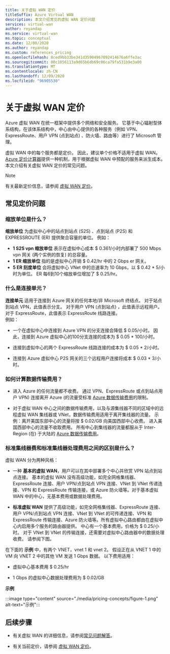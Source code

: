 ```yaml
---
title: 关于虚拟 WAN 定价
titleSuffix: Azure Virtual WAN
description: 本文介绍常见的虚拟 WAN 定价问题
services: virtual-wan
author: reyandap
ms.service: virtual-wan
ms.topic: conceptual
ms.date: 12/08/2020
ms.author: reyandap
ms.custom: references_pricing
ms.openlocfilehash: 8ced9bb33be341d35904967092414676a6ffe3ac
ms.sourcegitcommit: 80c1056113a9d65b6db69c06ca79fa531b9e3a00
ms.translationtype: MT
ms.contentlocale: zh-CN
ms.lasthandoff: 12/09/2020
ms.locfileid: "96905530"
---
```

# <a name="about-virtual-wan-pricing"></a>关于虚拟 WAN 定价

Azure 虚拟 WAN 在统一框架中提供多个网络和安全服务。 它基于中心辐射型体系结构，在该体系结构中，中心由中心提供的各种服务（例如 VPN、ExpressRoute、用户 VPN (点到站点) 、防火墙、路由等）进行了 Microsoft 管理。

虚拟 WAN 中的每个服务都是定价。 因此，建议单个价格不适用于虚拟 WAN。 [Azure 定价计算器](https://azure.microsoft.com/pricing/calculator/)提供一种机制，用于根据虚拟 WAN 中预配的服务来派生成本。 本文介绍有关虚拟 WAN 定价的常见问题。

>[!NOTE]
>有关最新定价信息，请参阅 [虚拟 WAN 定价](https://azure.microsoft.com/pricing/details/virtual-wan/)。
>

## <a name="common-pricing-questions"></a><a name="questions"></a>常见定价问题

### <a name="what-is-a-scale-unit"></a><a name="scale-unit"></a>缩放单位是什么？

**缩放单位** 为虚拟中心中的站点到站点 (S2S) 、点到站点 (P2S) 和 EXPRESSROUTE (ER) 提供聚合容量的单位。 例如：

* **1 S2S vpn 缩放单位** 表示在虚拟中心成本 $ 0.361/小时内部署了 500 Mbps vpn 网关 (两个实例的恢复) 的总容量。
* **1 ER 缩放单位** 指的是虚拟中心开销 $ 0.42/hr 中的 2 Gbps er 网关。
* **5 ER 刻度单位** 会将虚拟中心 VNet 中的总速率为 10 Gbps，以 $ 0.42 * 5/小时为单位。 ER 每6到10个缩放单位增加了 $ 0.25/hr。

### <a name="what-is-a-connection-unit"></a><a name="connection-unit"></a>什么是连接单元？

**连接单元** 适用于连接到 Azure 网关的任何本地/非 Microsoft 终结点。 对于站点到站点 VPN，此值表示分支。 对于用户 VPN (点到站点) ，此值表示远程用户。 对于 ExpressRoute，此值表示 ExpressRoute 线路连接。<br>例如：

* 一个在虚拟中心中连接到 Azure VPN 的分支连接会降低 $ 0.05/小时。 因此，连接到 Azure 虚拟中心的100分支连接的成本为 $ 0.05 * 100/小时。

* 连接到虚拟中心的两个 ExpressRoute 线路连接的成本为 $ 0.05 * 2/小时。

* 连接到 Azure 虚拟中心 P2S 网关的三个远程用户连接将成本 $ 0.03 * 3/小时。

### <a name="how-are-data-transfer-charges-calculated"></a><a name="data-transfer"></a>如何计算数据传输费用？

* 进入 Azure 的任何流量都不收费。 通过 VPN、ExpressRoute 或点到站点用户 VPN) 连接离开 Azure (的流量受标准 [Azure 数据传输费用](https://azure.microsoft.com/pricing/details/bandwidth/)的限制。

* 对于虚拟 WAN 中心之间的数据传输费用，以及与源集线器不同的区域中的远程虚拟 WAN 集线器或 VNet，数据传输费用适用于离开集线器的流量。 示例：离开美国东部中心的流量将按 $ 0.02/GB 向美国西部中心收费。 进入美国西部中心的流量不收取费用。 所有中心到集线器的流量都服从于 Inter-Region (在) 于大陆的 [Azure 数据传输费用](https://azure.microsoft.com/pricing/details/bandwidth/)。 

### <a name="what-is-the-difference-between-a-standard-hub-fee-and-a-standard-hub-processing-fee"></a><a name="fee"></a>标准集线器费和标准集线器处理费用之间的区别是什么？

虚拟 WAN 分为两种风格：

* 一种 **基本的虚拟 WAN**，用户可以在其中部署多个中心并欣赏 VPN 站点到站点连接。 基本的虚拟 WAN 没有高级功能，如完全网格集线器、ExpressRoute 连接、用户 VPN/点到站点 VPN 连接、VNet 到 VNet 传递连接、VPN 和 ExpressRoute 传输连接，或 Azure 防火墙等。对于基本虚拟 WAN 中的中心，无基本费用或数据处理费用。

* **标准虚拟 WAN** 提供了高级功能，如完全网格集线器、ExpressRoute 连接、用户 VPN/点到站点 VPN 连接、VNet 到 VNet 的可传递连接、VPN 和 ExpressRoute 传输连接、Azure 防火墙等。所有虚拟中心路由都由在虚拟中心内启用多个服务的路由器提供。 中心有一个基本费用，价格为 $ 0.25/小时。 对于 VNet 到 VNet 的传输连接，还需要对虚拟中心路由器中的数据处理收费。 请参阅下图。

 在下面的 **示例** 中，有两个 VNET，vnet 1 和 vnet 2。 假设正在从 VNET 1 中的 VM 向 VNET 2 中的其他 VM 发送 1 Gbps 数据。 以下费用适用：

* 虚拟中心基本费用 $ 0.25/hr

* 1 Gbps 的虚拟中心数据处理费用为 $ 0.02/GB

**示例**

   :::image type="content" source="./media/pricing-concepts/figure-1.png" alt-text="示例":::

## <a name="next-steps"></a>后续步骤

* 有关虚拟 WAN 的详细信息，请参阅[常见问题解答](virtual-wan-faq.md)。

* 有关当前定价，请参阅 [虚拟 WAN 定价](https://azure.microsoft.com/pricing/details/virtual-wan/)。